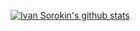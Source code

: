 [![Ivan Sorokin's github stats](https://github-readme-stats.vercel.app/api?username=i1skn&&theme=dark&show_icons=true)](https://github.com/anuraghazra/github-readme-stats)
<!--
**i1skn/i1skn** is a ✨ _special_ ✨ repository because its `README.md` (this file) appears on your GitHub profile.

Here are some ideas to get you started:

- 🔭 I’m currently working on ...
- 🌱 I’m currently learning ...
- 👯 I’m looking to collaborate on ...
- 🤔 I’m looking for help with ...
- 💬 Ask me about ...
- 📫 How to reach me: ...
- 😄 Pronouns: ...
- ⚡ Fun fact: ...
-->
